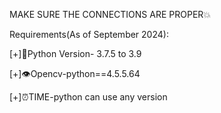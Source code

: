 MAKE SURE THE CONNECTIONS ARE PROPER💥


Requirements(As of September 2024):

[+]🐍Python Version- 3.7.5 to 3.9

[+]👁Opencv-python==4.5.5.64

[+]⏰TIME-python can use any version
